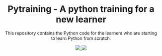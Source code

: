 <div align="center">
  <h1> Pytraining - A python training for a new learner </h1>
  <p>This repository contains the Python code for the learners who are starting to learn Python from scratch.</p>
  <a href="https://github.com/yesdeepakmittal"target="_blank"><img src="https://img.shields.io/github/followers/yesdeepakmittal?style=social"</a>
  <a href="https://twitter.com/yesdeepakmittal"target="_blank"><img src="https://img.shields.io/twitter/follow/yesdeepakmittal?style=social"</a>
    </div>
